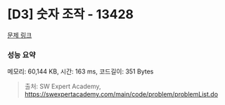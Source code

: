 # [D3] 숫자 조작 - 13428 

[문제 링크](https://swexpertacademy.com/main/code/problem/problemDetail.do?contestProbId=AX4EJPs68IkDFARe) 

### 성능 요약

메모리: 60,144 KB, 시간: 163 ms, 코드길이: 351 Bytes



> 출처: SW Expert Academy, https://swexpertacademy.com/main/code/problem/problemList.do